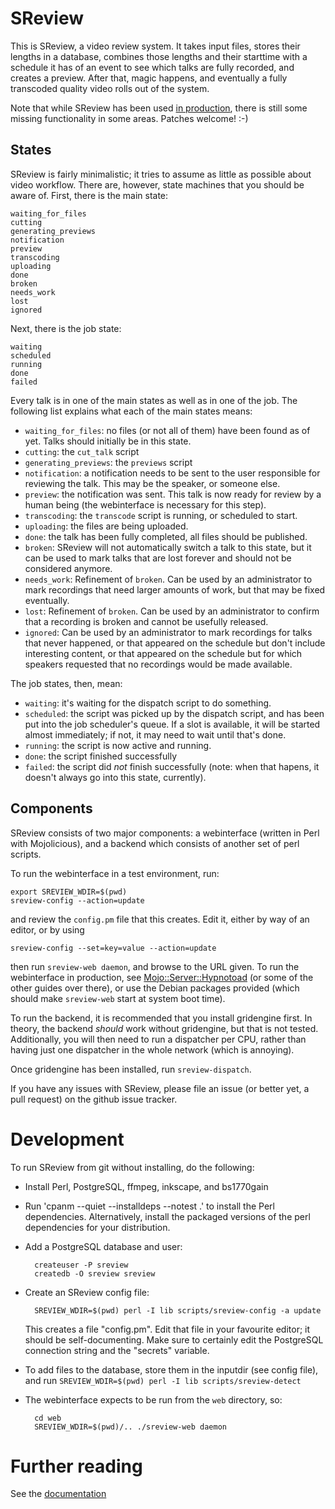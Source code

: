 # SReview

This is SReview, a video review system. It takes input files, stores
their lengths in a database, combines those lengths and their starttime
with a schedule it has of an event to see which talks are fully
recorded, and creates a preview. After that, magic happens, and
eventually a fully transcoded quality video rolls out of the system.

Note that while SReview has been used [in
production](https://yoe.github.io/sreview/production), there is still
some missing functionality in some areas. Patches welcome! :-)

## States

SReview is fairly minimalistic; it tries to assume as little as possible
about video workflow. There are, however, state machines that you should be
aware of. First, there is the main state:

    waiting_for_files
    cutting
    generating_previews
    notification
    preview
    transcoding
    uploading
    done
    broken
    needs_work
    lost
    ignored

Next, there is the job state:

    waiting
    scheduled
    running
    done
    failed

Every talk is in one of the main states as well as in one of the job. The
following list explains what each of the main states means:

- `waiting_for_files`: no files (or not all of them) have been found as of yet.
  Talks should initially be in this state.
- `cutting`: the `cut_talk` script
- `generating_previews`: the `previews` script
- `notification`: a notification needs to be sent to the user responsible for
  reviewing the talk. This may be the speaker, or someone else.
- `preview`: the notification was sent. This talk is now ready for
  review by a human being (the webinterface is necessary for this step).
- `transcoding`: the `transcode` script is running, or scheduled to
  start.
- `uploading`: the files are being uploaded.
- `done`: the talk has been fully completed, all files should be
  published.
- `broken`: SReview will not automatically switch a talk to this state,
  but it can be used to mark talks that are lost forever and should not
  be considered anymore.
- `needs_work`: Refinement of `broken`. Can be used by an administrator
  to mark recordings that need larger amounts of work, but that may be
  fixed eventually.
- `lost`: Refinement of `broken`. Can be used by an administrator to
  confirm that a recording is broken and cannot be usefully released.
- `ignored`: Can be used by an administrator to mark recordings for
  talks that never happened, or that appeared on the schedule but don't
  include interesting content, or that appeared on the schedule but for
  which speakers requested that no recordings would be made available.

The job states, then, mean:

- `waiting`: it's waiting for the dispatch script to do something.
- `scheduled`: the script was picked up by the dispatch script, and has
  been put into the job scheduler's queue. If a slot is available, it
  will be started almost immediately; if not, it may need to wait until
  that's done.
- `running`: the script is now active and running.
- `done`: the script finished successfully
- `failed`: the script did *not* finish successfully (note: when that
  hapens, it doesn't always go into this state, currently).

## Components

SReview consists of two major components: a webinterface (written in
Perl with Mojolicious), and a backend which consists of another set of
perl scripts.

To run the webinterface in a test environment, run:

    export SREVIEW_WDIR=$(pwd)
    sreview-config --action=update

and review the `config.pm` file that this creates. Edit it, either by
way of an editor, or by using

    sreview-config --set=key=value --action=update

then run `sreview-web daemon`, and browse to the URL given. To run the
webinterface in production, see
[Mojo::Server::Hypnotoad](http://mojolicious.org/perldoc/Mojo/Server/Hypnotoad)
(or some of the other guides over there), or use the Debian packages
provided (which should make `sreview-web` start at system boot time).

To run the backend, it is recommended that you install gridengine first.
In theory, the backend *should* work without gridengine, but that is not
tested. Additionally, you will then need to run a dispatcher per CPU,
rather than having just one dispatcher in the whole network (which is
annoying).

Once gridengine has been installed, run `sreview-dispatch`.

If you have any issues with SReview, please file an issue (or better
yet, a pull request) on the github issue tracker.

# Development

To run SReview from git without installing, do the following:

- Install Perl, PostgreSQL, ffmpeg, inkscape, and bs1770gain
- Run 'cpanm --quiet --installdeps --notest .' to install the Perl
  dependencies. Alternatively, install the packaged versions of the perl
  dependencies for your distribution.
- Add a PostgreSQL database and user:

        createuser -P sreview
        createdb -O sreview sreview

- Create an SReview config file:

        SREVIEW_WDIR=$(pwd) perl -I lib scripts/sreview-config -a update

  This creates a file "config.pm". Edit that file in your favourite
  editor; it should be self-documenting. Make sure to certainly edit the
  PostgreSQL connection string and the "secrets" variable.

- To add files to the database, store them in the inputdir (see config
  file), and run `SREVIEW_WDIR=$(pwd) perl -I lib
  scripts/sreview-detect`
- The webinterface expects to be run from the `web` directory, so:

        cd web
        SREVIEW_WDIR=$(pwd)/.. ./sreview-web daemon

# Further reading

See the [documentation](docs/)
